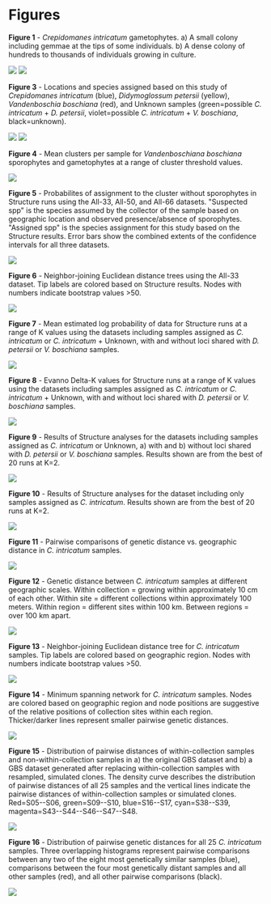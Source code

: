 Figures
=======

__Figure 1__ - _Crepidomanes intricatum_ gametophytes. a) A small colony including gemmae at the tips of some individuals. b) A dense colony of hundreds to thousands of individuals growing in culture.

![](Figures/Crepidomanes-clone_with_gemmae-cropped.jpg)
![](Figures/Crepidomanes-colony_in_culture-cropped.jpg)


__Figure 3__ - Locations and species assigned based on this study of _Crepidomanes intricatum_ (blue), _Didymoglossum petersii_ (yellow), _Vandenboschia boschiana_ (red), and Unknown samples (green=possible _C. intricatum_ + _D. petersii_, violet=possible _C. intricatum_ + _V. boschiana_, black=unknown).

![](Figures/US_map-assigned_species.png)
![](Figures/IL_map-assigned_species.png)


__Figure 4__ - Mean clusters per sample for _Vandenboschiana boschiana_ sporophytes and gametophytes at a range of cluster threshold values.

![](Figures/Clusters_by_threshold.png)


__Figure 5__ - Probabilites of assignment to the cluster without sporophytes in Structure runs using the All-33, All-50, and All-66 datasets. "Suspected spp" is the species assumed by the collector of the sample based on geographic location and observed presence/absence of sporophytes. "Assigned spp" is the species assignment for this study based on the Structure results. Error bars show the combined extents of the confidence intervals for all three datasets.

![](Figures/Crep_probability-by_spp.png)


__Figure 6__ - Neighbor-joining Euclidean distance trees using the All-33 dataset. Tip labels are colored based on Structure results. Nodes with numbers indicate bootstrap values >50.

![](Figures/NJ_tree-by_species-bootstrapped.png)


__Figure 7__ - Mean estimated log probability of data for Structure runs at a range of K values using the datasets including samples assigned as _C. intricatum_ or _C. intricatum_ + Unknown, with and without loci shared with _D. petersii_ or _V. boschiana_ samples.

![](Figures/Kmeans.png)


__Figure 8__ - Evanno Delta-K values for Structure runs at a range of K values using the datasets including samples assigned as _C. intricatum_ or _C. intricatum_ + Unknown, with and without loci shared with _D. petersii_ or _V. boschiana_ samples.

![](Figures/Evanno_deltaK.png)


__Figure 9__ - Results of Structure analyses for the datasets including samples assigned as _C. intricatum_ or Unknown, a) with and b) without loci shared with _D. petersii_ or _V. boschiana_ samples. Results shown are from the best of 20 runs at K=2.

![](Figures/Structure_plots-Mixed_unfiltered_vs_filtered-K2.png)


__Figure 10__ - Results of Structure analyses for the dataset including only samples assigned as _C. intricatum_. Results shown are from the best of 20 runs at K=2.

![](Figures/Structure_plots-Crep_unfiltered-K2.png)


__Figure 11__ - Pairwise comparisons of genetic distance vs. geographic distance in _C. intricatum_ samples.

![](Figures/Isolation_by_distance.png)


__Figure 12__ - Genetic distance between _C. intricatum_ samples at different geographic scales. Within collection = growing within approximately 10 cm of each other. Within site = different collections within approximately 100 meters. Within region = different sites within 100 km. Between regions = over 100 km apart.

![](Figures/Genetic_distance_at_different_scales.png)


__Figure 13__ - Neighbor-joining Euclidean distance tree for _C. intricatum_ samples. Tip labels are colored based on geographic region. Nodes with numbers indicate bootstrap values >50.

![](Figures/NJ_tree-Crep_unfiltered-bootstrapped.png)


__Figure 14__ - Minimum spanning network for _C. intricatum_ samples. Nodes are colored based on geographic region and node positions are suggestive of the relative positions of collection sites within each region. Thicker/darker lines represent smaller pairwise genetic distances.

![](Figures/Minimum_spanning_network-Crep_unfiltered-geographic.png)


__Figure 15__ - Distribution of pairwise distances of within-collection samples and non-within-collection samples in a) the original GBS dataset and b) a GBS dataset generated after replacing within-collection samples with resampled, simulated clones. The density curve describes the distribution of pairwise distances of all 25 samples and the vertical lines indicate the pairwise distances of within-collection samples or simulated clones. Red=S05--S06, green=S09--S10, blue=S16--S17, cyan=S38--S39, magenta=S43--S44--S46--S47--S48.

![](Figures/Distribution_of_clonal_pairwise_distances.png)


__Figure 16__ - Distribution of pairwise genetic distances for all 25 _C. intricatum_ samples. Three overlapping histograms represent pairwise comparisons between any two of the eight most genetically similar samples (blue), comparisons between the four most genetically distant samples and all other samples (red), and all other pairwise comparisons (black).

![](Figures/Genetic_distance-most_distant_and_most_similar_samples.png)
